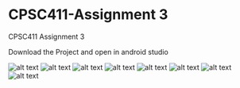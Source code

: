 # CPSC411-Assignment 3
CPSC411 Assignment 3

Download the Project and open in android studio

![alt text](db1.png)
![alt text](db2.png)
![alt text](db3.png)
![alt text](Screenshot_1575615605.png)
![alt text](Screenshot_1575615609.png)
![alt text](Screenshot_1575615668.png)
![alt text](Screenshot_1575615729.png)
![alt text](Screenshot_1575615735.png)
